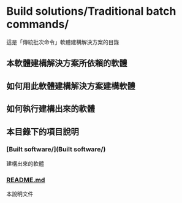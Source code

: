 # Build solutions/Traditional batch commands/ 
這是「傳統批次命令」軟體建構解決方案的目錄

## 本軟體建構解決方案所依賴的軟體

## 如何用此軟體建構解決方案建構軟體

## 如何執行建構出來的軟體

## 本目錄下的項目說明
### [Built software/](Built software/)
建構出來的軟體

### [README.md](README.md)
本說明文件

